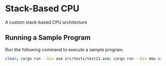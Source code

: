 # Stack-Based CPU

A custom stack-based CPU architecture

## Running a Sample Program

Run the following command to execute a sample program.

```bash
clear; cargo run --bin asm src/tests/test11.asm; cargo run --bin emu src/tests/test11.asm.bin
```
